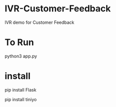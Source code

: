 # IVR-Customer-Feedback
IVR demo for Customer Feedback


# To Run
python3 app.py

# install
pip install Flask

pip install tiniyo
